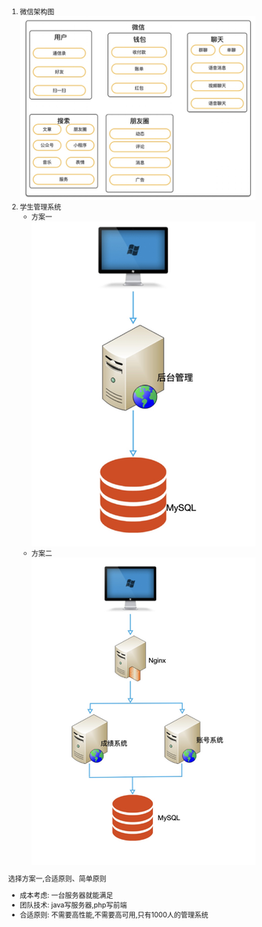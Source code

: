 1. 微信架构图
    ![](assets/16296422323396.jpg)
2. 学生管理系统
    + 方案一
    ![架构一](assets/16296436186894.jpg)
    + 方案二
    ![架构二](assets/16296441843792.jpg)
    
选择方案一,合适原则、简单原则
+ 成本考虑: 一台服务器就能满足
+ 团队技术: java写服务器,php写前端
+ 合适原则: 不需要高性能,不需要高可用,只有1000人的管理系统 